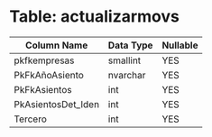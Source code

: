 # Table: actualizarmovs

| Column Name | Data Type | Nullable |
|-------------|-----------|----------|
| pkfkempresas | smallint | YES |
| PkFkAñoAsiento | nvarchar | YES |
| PkFkAsientos | int | YES |
| PkAsientosDet_Iden | int | YES |
| Tercero | int | YES |

